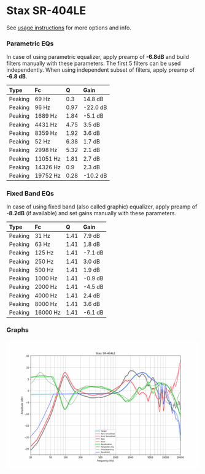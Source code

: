 # Stax SR-404LE
See [usage instructions](https://github.com/jaakkopasanen/AutoEq#usage) for more options and info.

### Parametric EQs
In case of using parametric equalizer, apply preamp of **-6.8dB** and build filters manually
with these parameters. The first 5 filters can be used independently.
When using independent subset of filters, apply preamp of **-6.8 dB**.

| Type    | Fc       |    Q | Gain     |
|:--------|:---------|:-----|:---------|
| Peaking | 69 Hz    | 0.3  | 14.8 dB  |
| Peaking | 96 Hz    | 0.97 | -22.0 dB |
| Peaking | 1689 Hz  | 1.84 | -5.1 dB  |
| Peaking | 4431 Hz  | 4.75 | 3.5 dB   |
| Peaking | 8359 Hz  | 1.92 | 3.6 dB   |
| Peaking | 52 Hz    | 6.38 | 1.7 dB   |
| Peaking | 2998 Hz  | 5.32 | 2.1 dB   |
| Peaking | 11051 Hz | 1.81 | 2.7 dB   |
| Peaking | 14326 Hz | 0.9  | 2.3 dB   |
| Peaking | 19752 Hz | 0.28 | -10.2 dB |

### Fixed Band EQs
In case of using fixed band (also called graphic) equalizer, apply preamp of **-8.2dB**
(if available) and set gains manually with these parameters.

| Type    | Fc       |    Q | Gain    |
|:--------|:---------|:-----|:--------|
| Peaking | 31 Hz    | 1.41 | 7.9 dB  |
| Peaking | 63 Hz    | 1.41 | 1.8 dB  |
| Peaking | 125 Hz   | 1.41 | -7.1 dB |
| Peaking | 250 Hz   | 1.41 | 3.0 dB  |
| Peaking | 500 Hz   | 1.41 | 1.9 dB  |
| Peaking | 1000 Hz  | 1.41 | -0.9 dB |
| Peaking | 2000 Hz  | 1.41 | -4.5 dB |
| Peaking | 4000 Hz  | 1.41 | 2.4 dB  |
| Peaking | 8000 Hz  | 1.41 | 3.6 dB  |
| Peaking | 16000 Hz | 1.41 | -6.1 dB |

### Graphs
![](./Stax%20SR-404LE.png)